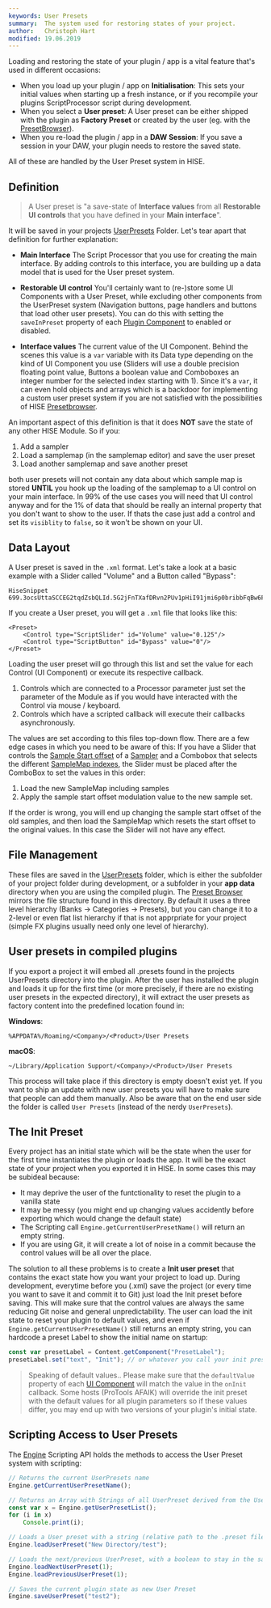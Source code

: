 ```yaml
---
keywords: User Presets
summary:  The system used for restoring states of your project.
author:   Christoph Hart
modified: 19.06.2019
---
```


Loading and restoring the state of your plugin / app is a vital feature that's used in different occasions:

- When you load up your plugin / app on **Initialisation**: This sets your initial values when starting up a fresh instance, or if you recompile your plugins ScriptProcessor script during development.
- When you select a **User preset**: A User preset can be either shipped with the plugin as **Factory Preset** or created by the user (eg. with the [PresetBrowser](/ui-components/floating-tiles/plugin/presetbrowser)). 
- When you re-load the plugin / app in a **DAW Session**: If you save a session in your DAW, your plugin needs to restore the saved state.

All of these are handled by the User Preset system in HISE.

## Definition

> A User preset is "a save-state of **Interface values** from all **Restorable UI controls** that you have defined in your **Main interface**". 
 
It will be saved in your projects [UserPresets](/working-with-hise/project-management/projects-folders/user-presets) Folder. Let's tear apart that definition for further explanation:

- **Main Interface**  The Script Processor that you use for creating the main interface. By adding controls to this interface, you are building up a data model that is used for the User preset system.

- **Restorable UI control**  You'll certainly want to (re-)store some UI Components with a User Preset, while excluding other components from the UserPreset system (Navigation buttons, page handlers and buttons that load other user presets). You can do this with setting the `saveInPreset` property of each [Plugin Component](/ui-components/plugin-components) to enabled or disabled.
  
- **Interface values**  The current value of the UI Component. Behind the scenes this value is a `var` variable with its Data type depending on the kind of UI Component you use (Sliders will use a double precision floating point value, Buttons a boolean value and Comboboxes an integer number for the selected index starting with 1).  Since it's a `var`, it can even hold objects and arrays which is a backdoor for implementing a custom user preset system if you are not satisfied with the possibilities of HISE [Presetbrowser](/ui-components/floating-tiles/plugin/presetbrowser).

An important aspect of this definition is that it does **NOT** save the state of any other HISE Module. So if you:

1. Add a sampler
2. Load a samplemap (in the samplemap editor) and save the user preset
3. Load another samplemap and save another preset

both user presets will not contain any data about which sample map is stored **UNTIL** you hook up the loading of the samplemap to a UI control on your main interface. In 99% of the use cases you will need that UI control anyway and for the 1% of data that should be really an internal property that you don't want to show to the user. If thats the case just add a control and set its `visiblity` to `false`, so it won't be shown on your UI.

## Data Layout

A User preset is saved in the `.xml` format. Let's take a look at a basic example with a Slider called "Volume" and a Button called "Bypass":

```snippet
HiseSnippet 699.3ocsUttaSCCEG2tqdZsbQLId.5G2jFnTXafDRvn2PUv1pHiI91jmi6p0bribbFqBw6FOR7F.GmjtjBoiEjne6b4u6O6ykLwnY73XsAgacx7HNBeeh+bkcV+YTgBMd.3mL7ZZXjji5MOhFGyCPX7ZuyEF2pIJ82OdSOpjpX7BWHzoZAi+AQnvV3cxAuWHkinA7SDgkxd2CFyzp9ZoNAPYMhGJhxtjdA+HpKsFDDd8gABq13aoVdLjSOcvb+Y5unxx+TQr3b.RvnKxGNnL2n9yDxfIKtlwHDt4jhK8ZYW5GSNTDHtwewk+QoA5Tnn7a.twxH0bIj5tJjFokAtCXE3gKgWyL71j3yLhHaQDGa2iLVY4loT1xklrbQ3uS5qgDT1mFRujOx.F2HXq8871oyddda+poIJlUnUczpizV9wps1t8Wa2p82Z242CMcZkwb+MFsTxMUF1UoM2lvsTIgmyM6z4JpLgeShv0e4220uauurracoD0pwJg83HdtcQEnaEU.T9yFTKZjSHjpMsR7v7JguTDvMHAbHaPNUKSftzT5KO.fVk5dIVqVkqNqzsPMAmp7SiGPsTW2PNL.fQbiU3dGvC3WAiVY8FsHC3wWZ0QozFFoUNzwM+67dc4wu4kMPq9fpB8RGjn7A85CP+YuLLQoCRjT6xiYt8I4Afdik5mcMspXgcd48M0X1yqxYuJq72Qb2jLQXYypl2FUvqqU5+Lu4axd.Y3zobls.1ljQe9ecsUMP4i5DqPcwgTqQ.MDjiRB8gk4LNPhRwkwtd6FtghLauE859bUPpwOge4A65rw4A6tHHJjxL5yXYSUtckaj5AXRk9YhVjCc1c5tXZxwcHr.+LFy8P7Df7pU7rZq340Vwt0Vwd0Vw90VwKpshWdKJbes7sIVcX1XA3XxvzMYX7PEE5pR6.Q+RfIlyu
```

If you create a User preset, you will get a `.xml` file that looks like this:

```
<Preset>
    <Control type="ScriptSlider" id="Volume" value="0.125"/>
    <Control type="ScriptButton" id="Bypass" value="0"/>
</Preset>
```

Loading the user preset will go through this list and set the value for each Control (UI Component) or execute its respective callback.

1. Controls which are connected to a Processor parameter just set the parameter of the Module as if you would have interacted with the Control via mouse / keyboard.
2. Controls which have a scripted callback will execute their callbacks asynchronously.

The values are set according to this files top-down flow. There are a few edge cases in which you need to be aware of this: If you have a Slider that controls the [Sample Start offset](/hise-modules/sound-generators/list/streamingsampler#chains) of a [Sampler](/hise-modules/sound-generators/list/streamingsampler) and a Combobox that selects the different [SampleMap indexes](/tutorials/modules#minimal-sampler-example), the Slider must be placed after the ComboBox to set the values in this order:

1. Load the new SampleMap including samples
2. Apply the sample start offset modulation value to the new sample set.

If the order is wrong, you will end up changing the sample start offset of the old samples, and then load the SampleMap which resets the start offset to the original values. In this case the Slider will not have any effect.

## File Management

These files are saved in the [UserPresets](/working-with-hise/project-management/projects-folders/user-presets) folder, which is either the subfolder of your project folder during development, or a subfolder in your **app data** directory when you are using the compiled plugin. The [Preset Browser](/ui-components/floating-tiles/plugin/presetbrowser) mirrors the file structure found in this directory. By default it uses a three level hierarchy (Banks -> Categories -> Presets), but you can change it to a 2-level or even flat list hierarchy if that is not apprpriate for your project (simple FX plugins usually need only one level of hierarchy).

## User presets in compiled plugins

If you export a project it will embed all .presets found in the projects UserPresets directory into the plugin. After the user has installed the plugin and loads it up for the first time (or more precisely, if there are no existing user presets in the expected directory), it will extract the user presets as factory content into the predefined location found in:

**Windows**:

```
%APPDATA%/Roaming/<Company>/<Product>/User Presets
```

**macOS**:

```
~/Library/Application Support/<Company>/<Product>/User Presets
```

This process will take place if this directory is empty doesn't exist yet. If you want to ship an update with new user presets you will have to make sure that people can add them manually. Also be aware that on the end user side the folder is called `User Presets` (instead of the nerdy `UserPresets`).

## The Init Preset

Every project has an initial state which will be the state when the user for the first time instantiates the plugin or loads the app. It will be the exact state of your project when you exported it in HISE. In some cases this may be subideal because:

- It may deprive the user of the funtctionality to reset the plugin to a vanilla state
- It may be messy (you might end up changing values accidently before exporting which would change the default state)
- The Scripting call `Engine.getCurrentUserPresetName()` will return an empty string.
- If you are using Git, it will create a lot of noise in a commit because the control values will be all over the place.

The solution to all these problems is to create a **Init user preset** that contains the exact state how you want your project to load up. During development, everytime before you (.xml) save the project (or every time you want to save it and commit it to Git) just load the Init preset before saving. This will make sure that the control values are always the same reducing Git noise and general unpredictability. The user can load the init state to reset your plugin to default values, and even if `Engine.getCurrentUserPresetName()` still returns an empty string, you can hardcode a preset Label to show the initial name on startup:

```javascript
const var presetLabel = Content.getComponent("PresetLabel");
presetLabel.set("text", "Init"); // or whatever you call your init preset
```

> Speaking of default values.. Please make sure that the `defaultValue` property of each [UI Component](/ui-components/plugin-components) will match the value in the `onInit` callback. Some hosts (ProTools AFAIK) will override the init preset with the default values for all plugin parameters so if these values differ, you may end up with two versions of your plugin's initial state.


## Scripting Access to User Presets

The [Engine](/scripting/scripting-api/engine) Scripting API holds the methods to access the User Preset system with scripting:

```javascript
// Returns the current UserPresets name
Engine.getCurrentUserPresetName(); 

// Returns an Array with Strings of all UserPreset derived from the UserPresets folder
const var x = Engine.getUserPresetList(); 
for (i in x)
    Console.print(i);

// Loads a User preset with a string (relative path to the .preset file without the file ending) 
Engine.loadUserPreset("New Directory/test");

// Loads the next/previous UserPreset, with a boolean to stay in the same directory
Engine.loadNextUserPreset(1);
Engine.loadPreviousUserPreset(1);

// Saves the current plugin state as new User Preset
Engine.saveUserPreset("test2");
```
